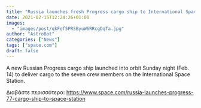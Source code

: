 ```yaml
---
title: "Russia launches fresh Progress cargo ship to International Space Station"
date: 2021-02-15T12:24:26+01:00
images:
  - "images/post/qkFef5PRSByuW6RRcgDqTa.jpg"
author: "AstroBot"
categories: ["News"]
tags: ["space.com"]
draft: false
---
```


A new Russian Progress cargo ship launched into orbit Sunday night (Feb. 14) to deliver cargo to the seven crew members on the International Space Station. 

Διαβάστε περισσότερα: https://www.space.com/russia-launches-progress-77-cargo-ship-to-space-station

